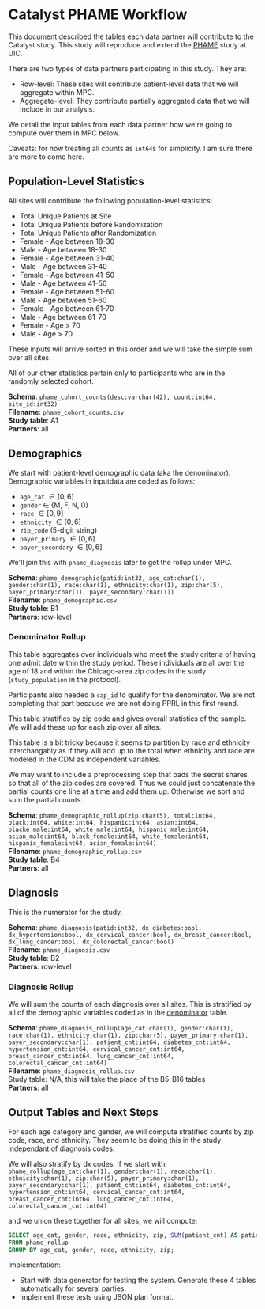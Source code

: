 # Catalyst PHAME Workflow 

This document described the tables each data partner will contribute to the Catalyst study.  This study will reproduce and extend the [PHAME](https://phame.uic.edu) study at UIC.  

There are two types of data partners participating in this study.  They are:
* Row-level: These sites will contribute patient-level data that we will aggregate within MPC.
* Aggregate-level: They contribute partially aggregated data that we will include in our analysis.

We detail the input tables from each data partner how we're going to compute over them in MPC below. 

Caveats: for now treating all counts as `int64`s for simplicity.  I am sure there are more to come here.

## Population-Level Statistics

All sites will contribute the following population-level statistics:
* Total Unique Patients at Site
* Total Unique Patients before Randomization
* Total Unique Patients after Randomization
* Female - Age between 18-30
* Male - Age between 18-30
* Female - Age between 31-40
* Male - Age between 31-40
* Female - Age between 41-50
* Male - Age between 41-50
* Female - Age between 51-60
* Male - Age between 51-60
* Female - Age between 61-70
* Male - Age between 61-70
* Female - Age > 70
* Male - Age > 70

These inputs will arrive sorted in this order and we will take the simple sum over all sites.

All of our other statistics pertain only to participants who are in the randomly selected cohort. 

**Schema**: `phame_cohort_counts(desc:varchar(42), count:int64, site_id:int32)`\
**Filename**: `phame_cohort_counts.csv`\
**Study table**: A1\
**Partners**: all

## Demographics

We start with patient-level demographic data (aka the denominator).  Demographic variables in inputdata are coded as follows:
* `age_cat` $\in [0, 6]$
* `gender` $\in$ {M, F, N, 0}
* `race` $\in [0, 9]$
* `ethnicity` $\in [0, 6]$
* `zip_code` (5-digit string)
* `payer_primary` $\in [0, 6]$
* `payer_secondary`  $\in [0, 6]$


We'll join this with `phame_diagnosis` later to get the rollup under MPC.

**Schema**: `phame_demographic(patid:int32, age_cat:char(1), gender:char(1), race:char(1), ethnicity:char(1), zip:char(5), payer_primary:char(1), payer_secondary:char(1))`\
**Filename**: `phame_demographic.csv`\
**Study table**: B1\
**Partners**: row-level

### Denominator Rollup
This table aggregates over individuals who meet the study criteria of having one admit date within the study period.  These individuals are all over the age of 18 and within the Chicago-area zip codes in the study (`study_population` in the protocol).

Participants also needed a `cap_id` to qualify for the denominator.  We are not completing that part because we are not doing PPRL in this first round.

This table stratifies by zip code and gives overall statistics of the sample.  We will add these up for each zip over all sites.  

This table is a bit tricky because it seems to partition by race and ethnicity interchangably as if they will add up to the total when ethnicity and race are modeled in the CDM as independent variables. 

We may want to include a preprocessing step that pads the secret shares so that all of the zip codes are covered.  Thus we could just concatenate the partial counts one line at a time and add them up.  Otherwise we sort and sum the partial counts.

**Schema**: `phame_demographic_rollup(zip:char(5), total:int64, black:int64, white:int64, hispanic:int64, asian:int64, blacke_male:int64, white_male:int64, hispanic_male:int64, asian_male:int64, black_female:int64, white_female:int64, hispanic_female:int64, asian_female:int64)`\
**Filename**: `phame_demographic_rollup.csv`\
**Study table**: B4\
**Partners**: all


## Diagnosis

This is the numerator for the study.

**Schema**: `phame_diagnosis(patid:int32, dx_diabetes:bool, dx_hypertension:bool, dx_cervical_cancer:bool, dx_breast_cancer:bool, dx_lung_cancer:bool, dx_colorectal_cancer:bool)`\
**Filename**: `phame_diagnosis.csv`\
**Study table**: B2\
**Partners**: row-level

### Diagnosis Rollup

We will sum the counts of each diagnosis over all sites. This is stratified by all of the demographic variables coded as in the [denominator](#demographics) table.

**Schema**: `phame_diagnosis_rollup(age_cat:char(1), gender:char(1), race:char(1), ethnicity:char(1), zip:char(5), payer_primary:char(1), payer_secondary:char(1), patient_cnt:int64, diabetes_cnt:int64, hypertension_cnt:int64, cervical_cancer_cnt:int64, breast_cancer_cnt:int64, lung_cancer_cnt:int64, colorectal_cancer_cnt:int64)`\
**Filename**: `phame_diagnosis_rollup.csv`\
Study table: N/A, this will take the place of the B5-B16 tables\
**Partners**: all


## Output Tables and Next Steps

For each age category and gender, we will compute stratified counts by zip code, race, and ethnicity.  They seem to be doing this in the study independant of diagnosis codes.

We will also stratify by dx codes.  If we start with:\
`phame_rollup(age_cat:char(1), gender:char(1), race:char(1), ethnicity:char(1), zip:char(5), payer_primary:char(1), payer_secondary:char(1), patient_cnt:int64, diabetes_cnt:int64, hypertension_cnt:int64, cervical_cancer_cnt:int64, breast_cancer_cnt:int64, lung_cancer_cnt:int64, colorectal_cancer_cnt:int64)`

and we union these together for all sites, we will compute:
```sql
SELECT age_cat, gender, race, ethnicity, zip, SUM(patient_cnt) AS patient_cnt, SUM(diabetes_cnt) AS diabetes_cnt, SUM(hypertension_cnt) AS hypertension_cnt, SUM(cervical_cancer_cnt) AS cervical_cancer_cnt, SUM(breast_cancer_cnt) AS breast_cancer_cnt, SUM(lung_cancer_cnt) AS lung_cancer_cnt, SUM(colorectal_cancer_cnt) AS colorectal_cancer_cnt 
FROM phame_rollup 
GROUP BY age_cat, gender, race, ethnicity, zip;
```

Implementation:
* Start with data generator for testing the system.  Generate these 4 tables automatically for several parties.
* Implement these tests using JSON plan format.